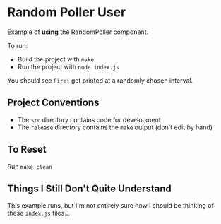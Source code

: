 Random Poller User
==================

Example of **using** the RandomPoller component. 

To run:
*  Build the project with `make`
*  Run the project with `node index.js`

You should see `Fire!` get printed at a randomly chosen interval.

Project Conventions
-------------------

*  The `src` directory contains code for development
*  The `release` directory contains the `make` output (don't edit by hand)

To Reset
--------

Run `make clean`

Things I Still Don't Quite Understand
-------------------------------------

This example runs, but I'm not entirely sure how I should be thinking of these `index.js` files...


